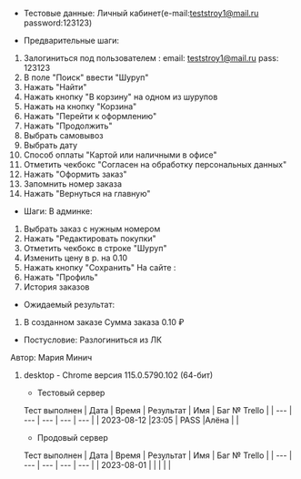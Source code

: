 * Тестовые данные:
Личный кабинет(e-mail:teststroy1@mail.ru password:123123)

* Предварительные шаги:
1. Залогиниться под пользователем : 
email: teststroy1@mail.ru
pass: 123123
2. В поле "Поиск" ввести "Шуруп"
3. Нажать "Найти"
4. Нажать кнопку "В корзину" на одном из шурупов
5. Нажать на кнопку "Корзина"
6. Нажать "Перейти к оформлению"
7. Нажать "Продолжить"
8. Выбрать самовывоз
9. Выбрать дату
10. Способ оплаты "Картой или наличными в офисе"
11. Отметить чекбокс "Согласен на обработку персональных данных"
12. Нажать "Оформить заказ"
13. Запомнить номер заказа
14. Нажать "Вернуться на главную"


* Шаги:
 В админке: 
1. Выбрать заказ с нужным номером
2. Нажать "Редактировать покупки"
3. Отметить чекбокс в строке "Шуруп"
4. Изменить цену в р. на 0.10
5. Нажать кнопку "Сохранить"
На сайте :
1. Нажать "Профиль"
2. История заказов

* Ожидаемый результат:
1. В созданном заказе Сумма заказа 0.10 ₽

* Постусловие:
Разлогиниться из ЛК

Автор: Мария Минич

1) desktop - Chrome версия 115.0.5790.102 (64-бит)

	* Тестовый сервер 

	Тест выполнен
	| Дата | Время | Результат | Имя | Баг № Trello |
	| --- | --- | --- | --- | --- |
	| 2023-08-12 |23:05  | PASS |Алёна  |  | 

	* Продовый сервер 

	Тест выполнен
	| Дата | Время | Результат | Имя | Баг № Trello |
	| --- | --- | --- | --- | --- |
	| 2023-08-01 | |  |  |  | 


